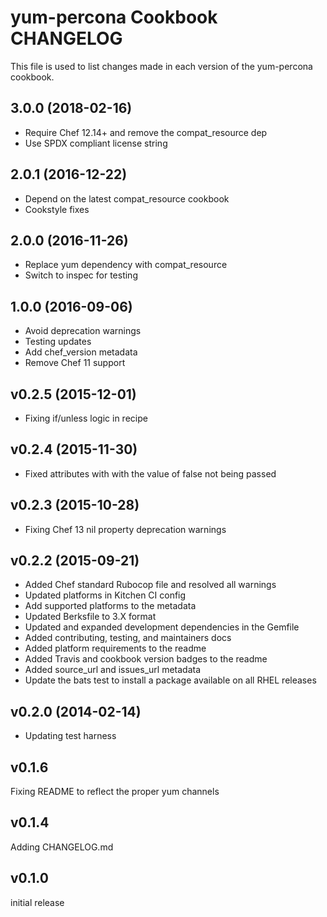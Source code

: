 # yum-percona Cookbook CHANGELOG
This file is used to list changes made in each version of the yum-percona cookbook.

## 3.0.0 (2018-02-16)

- Require Chef 12.14+ and remove the compat_resource dep
- Use SPDX compliant license string

## 2.0.1 (2016-12-22)

- Depend on the latest compat_resource cookbook
- Cookstyle fixes

## 2.0.0 (2016-11-26)
- Replace yum dependency with compat_resource
- Switch to inspec for testing

## 1.0.0 (2016-09-06)
- Avoid deprecation warnings
- Testing updates
- Add chef_version metadata
- Remove Chef 11 support

## v0.2.5 (2015-12-01)
- Fixing if/unless logic in recipe

## v0.2.4 (2015-11-30)
- Fixed attributes with with the value of false not being passed

## v0.2.3 (2015-10-28)
- Fixing Chef 13 nil property deprecation warnings

## v0.2.2 (2015-09-21)
- Added Chef standard Rubocop file and resolved all warnings
- Updated platforms in Kitchen CI config
- Add supported platforms to the metadata
- Updated Berksfile to 3.X format
- Updated and expanded development dependencies in the Gemfile
- Added contributing, testing, and maintainers docs
- Added platform requirements to the readme
- Added Travis and cookbook version badges to the readme
- Added source_url and issues_url metadata
- Update the bats test to install a package available on all RHEL releases

## v0.2.0 (2014-02-14)
- Updating test harness

## v0.1.6
Fixing README to reflect the proper yum channels

## v0.1.4
Adding CHANGELOG.md

## v0.1.0
initial release
